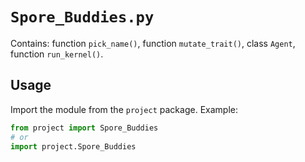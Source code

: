 # `Spore_Buddies.py`

Contains: function `pick_name()`, function `mutate_trait()`, class `Agent`, function `run_kernel()`.

## Usage

Import the module from the `project` package. Example:

```python
from project import Spore_Buddies
# or
import project.Spore_Buddies
```
